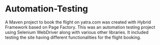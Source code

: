 # Automation-Testing

A Maven project to book the flight on yatra.com was created with Hybrid Framework based on Page Factory. 
This was an automation testing project using Selenium WebDriver along with various other libraries. 
It included testing the site having different functionalities for the flight booking.
